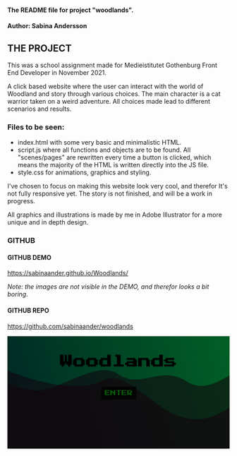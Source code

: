 #### The README file for project "woodlands".

#### Author: Sabina Andersson


## THE PROJECT 

This was a school assignment made for Medieistitutet Gothenburg Front End Developer in November 2021.

A click based website where the user can interact with the world of Woodland and story through various choices.
The main character is a cat warrior taken on a weird adventure. All choices made lead to different scenarios and results. 

### Files to be seen:

- index.html with some very basic and minimalistic HTML.
- script.js where all functions and objects are to be found.
All "scenes/pages" are rewritten every time a button is clicked, which means the majority of the HTML is written directly into the JS file. 
- style.css for animations, graphics and styling.

I've chosen to focus on making this website look very cool, and therefor It's not fully responsive yet. 
The story is not finished, and will be a work in progress. 

All graphics and illustrations is made by me in Adobe Illustrator for a more unique and in depth design.


### GITHUB

#### GITHUB DEMO

https://sabinaander.github.io/Woodlands/

<i>Note: the images are not visible in the DEMO, and therefor looks a bit boring.</i>

#### GITHUB REPO

https://github.com/sabinaander/woodlands


<img src="media/printScreen.png">